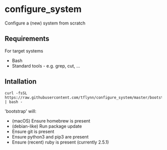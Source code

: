 # configure_system
Configure a (new) system from scratch

## Requirements

For target systems

* Bash
* Standard tools - e.g. grep, cut, ...

## Intallation

```
curl -fsSL  https://raw.githubusercontent.com/tflynn/configure_system/master/bootstrap | bash -
```

'bootstrap' will:

* (macOS) Ensure homebrew is present
* (debian-like) Run package update
* Ensure git is present
* Ensure python3 and pip3 are present
* Ensure (recent) ruby is present (currently 2.5.1)





